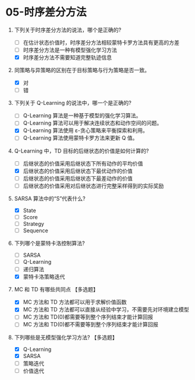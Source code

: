 # 05-时序差分方法

1. 下列关于时序差分方法的说法，哪个是正确的?

    - [ ] 在估计状态价值时，时序差分方法相较蒙特卡罗方法具有更高的方差
    - [ ] 时序差分方法是一种有模型强化学习方法
    - [x] 时序差分方法不需要知道完整轨迹信息

2. 同策略与异策略的区别在于目标策略与行为策略是否一致。

    - [x] 对
    - [ ] 错

3. 下列关于 Q-Learning 的说法中，哪一个是正确的?

    - [ ] Q-Learning 算法是一种基于模型的强化学习算法。
    - [ ] Q-Learning 算法可以用于解决连续状态和动作空间的问题。
    - [x] Q-Learning 算法使用 ε-贪心策略来平衡探索和利用。
    - [ ] Q-Learning 算法使用蒙特卡罗方法来更新 Q 值。

4. Q-Learning 中，TD 目标的后继状态的价值是如何计算的?

    - [ ] 后继状态的价值采用后继状态下所有动作的平均价值
    - [x] 后继状态的价值采用后继状态下最优动作的价值
    - [ ] 后继状态的价值采用后继状态下最差动作的价值
    - [ ] 后继状态的价值采用对后继状态进行完整采样得到的实际奖励

5. SARSA 算法中的“S”代表什么?

    - [x] State
    - [ ] Score
    - [ ] Strategy
    - [ ] Sequence

6. 下列哪个是蒙特卡洛控制算法?

    - [ ] SARSA
    - [ ] Q-Learning
    - [ ] 递归算法
    - [x] 蒙特卡洛策略迭代

7. MC 和 TD 有哪些共同点 【多选题】

    - [x] MC 方法和 TD 方法都可以用于求解价值函数
    - [x] MC 方法和 TD 方法都可以直接从经验中学习，不需要先对环境建立模型
    - [ ] MC 方法和 TD(0)都需要等到整个序列结束才能计算回报
    - [ ] MC 方法和 TD(0)都不需要等到整个序列结束才能计算回报

8. 下列哪些是无模型强化学习方法? 【多选题】
    - [x] Q-Learning
    - [x] SARSA
    - [ ] 策略迭代
    - [ ] 价值迭代
